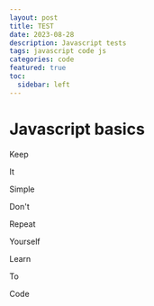 ```yaml
---
layout: post
title: TEST
date: 2023-08-28
description: Javascript tests
tags: javascript code js
categories: code
featured: true
toc:
  sidebar: left
---
```

# Javascript basics

  <meta http-equiv="X-UA-Compatible" content="IE=edge">
  <meta name="viewport" content="width=device-width, initial-scale=1">
  <link rel="stylesheet" href="https://stackpath.bootstrapcdn.com/bootstrap/4.3.1/css/bootstrap.min.css">
  <link rel="stylesheet" href="./application.css">
</head>
<body>
  <div class="panels">
    <div class="panel panel1">
      <p>Keep</p>
      <p>It</p>
      <p>Simple</p>
    </div>
    <div class="panel panel2">
      <p>Don't</p>
      <p>Repeat</p>
      <p>Yourself</p>
    </div>
    <div class="panel panel3">
      <p>Learn</p>
      <p>To</p>
      <p>Code</p>
    </div>
  </div>

  <script>
    const panels = document.querySelectorAll('.panel');
panels.forEach(panel => panel.addEventListener('click', (e) => {
  e.currentTarget.classList.toggle('open');
  }));
panels.forEach(panel => panel.addEventListener('transitionend', (e) => {
  e.currentTarget.classList.toggle('open-active');
  }));
  </script>
</body>
</html>
